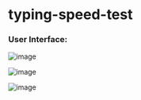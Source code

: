 # typing-speed-test

<h3>User Interface:</h3>

![image](https://user-images.githubusercontent.com/97732966/205474720-2084b8a2-b991-4485-bd47-4baaf5df17c6.png)

![image](https://user-images.githubusercontent.com/97732966/205474732-905a3235-7bf8-4c27-b57e-0aeb4b6bea7e.png)

![image](https://user-images.githubusercontent.com/97732966/205474717-6506a8d0-acbb-4ba6-892c-4031ab27e988.png)

